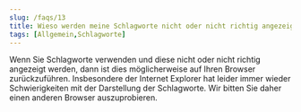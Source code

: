 ```yaml
---
slug: /faqs/13
title: Wieso werden meine Schlagworte nicht oder nicht richtig angezeigt
tags: [Allgemein,Schlagworte]
---
```

Wenn Sie Schlagworte verwenden und diese nicht oder nicht richtig angezeigt werden, dann ist dies möglicherweise auf Ihren Browser zurückzuführen. Insbesondere der Internet Explorer hat leider immer wieder Schwierigkeiten mit der Darstellung der Schlagworte. Wir bitten Sie daher einen anderen Browser auszuprobieren. 